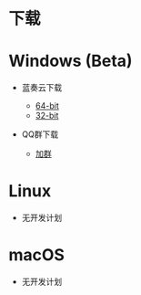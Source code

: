 # 下载



# Windows (Beta)

* 蓝奏云下载

  * [64-bit]()
  * [32-bit]()

  

* QQ群下载

  * [加群](https://jq.qq.com/?wv=1027&k=0CcA7oRO)

# Linux

* 无开发计划



# macOS

* 无开发计划

